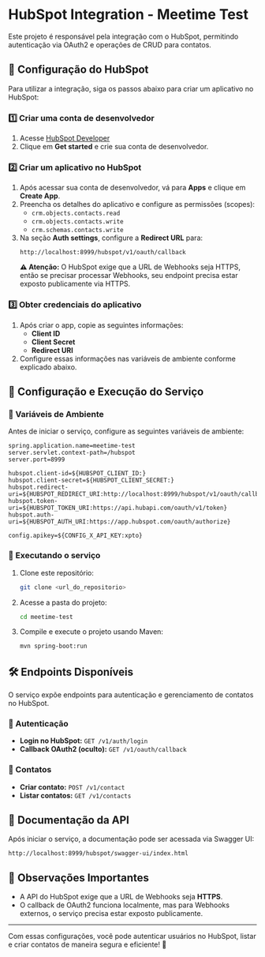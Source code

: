 # HubSpot Integration - Meetime Test

Este projeto é responsável pela integração com o HubSpot, permitindo autenticação via OAuth2 e operações de CRUD para contatos.

## 🔧 Configuração do HubSpot

Para utilizar a integração, siga os passos abaixo para criar um aplicativo no HubSpot:

### 1️⃣ Criar uma conta de desenvolvedor

1. Acesse [HubSpot Developer](https://developers.hubspot.com/)
2. Clique em **Get started** e crie sua conta de desenvolvedor.

### 2️⃣ Criar um aplicativo no HubSpot

1. Após acessar sua conta de desenvolvedor, vá para **Apps** e clique em **Create App**.
2. Preencha os detalhes do aplicativo e configure as permissões (scopes):
    - `crm.objects.contacts.read`
    - `crm.objects.contacts.write`
    - `crm.schemas.contacts.write`
3. Na seção **Auth settings**, configure a **Redirect URL** para:
   ```
   http://localhost:8999/hubspot/v1/oauth/callback
   ```
   **⚠ Atenção:** O HubSpot exige que a URL de Webhooks seja HTTPS, então se precisar processar Webhooks, seu endpoint precisa estar exposto publicamente via HTTPS.

### 3️⃣ Obter credenciais do aplicativo

1. Após criar o app, copie as seguintes informações:
    - **Client ID**
    - **Client Secret**
    - **Redirect URI**
2. Configure essas informações nas variáveis de ambiente conforme explicado abaixo.

## 🚀 Configuração e Execução do Serviço

### 📌 Variáveis de Ambiente

Antes de iniciar o serviço, configure as seguintes variáveis de ambiente:

```properties
spring.application.name=meetime-test
server.servlet.context-path=/hubspot
server.port=8999

hubspot.client-id=${HUBSPOT_CLIENT_ID:}
hubspot.client-secret=${HUBSPOT_CLIENT_SECRET:}
hubspot.redirect-uri=${HUBSPOT_REDIRECT_URI:http://localhost:8999/hubspot/v1/oauth/callback}
hubspot.token-uri=${HUBSPOT_TOKEN_URI:https://api.hubapi.com/oauth/v1/token}
hubspot.auth-uri=${HUBSPOT_AUTH_URI:https://app.hubspot.com/oauth/authorize}

config.apikey=${CONFIG_X_API_KEY:xpto}
```

### 📌 Executando o serviço

1. Clone este repositório:
   ```sh
   git clone <url_do_repositorio>
   ```
2. Acesse a pasta do projeto:
   ```sh
   cd meetime-test
   ```
3. Compile e execute o projeto usando Maven:
   ```sh
   mvn spring-boot:run
   ```

## 🛠 Endpoints Disponíveis

O serviço expõe endpoints para autenticação e gerenciamento de contatos no HubSpot.

### 🔑 Autenticação

- **Login no HubSpot:** `GET /v1/auth/login`
- **Callback OAuth2 (oculto):** `GET /v1/oauth/callback`

### 👥 Contatos

- **Criar contato:** `POST /v1/contact`
- **Listar contatos:** `GET /v1/contacts`

## 📖 Documentação da API

Após iniciar o serviço, a documentação pode ser acessada via Swagger UI:

```
http://localhost:8999/hubspot/swagger-ui/index.html
```

## 📌 Observações Importantes

- A API do HubSpot exige que a URL de Webhooks seja **HTTPS**.
- O callback de OAuth2 funciona localmente, mas para Webhooks externos, o serviço precisa estar exposto publicamente.

---

Com essas configurações, você pode autenticar usuários no HubSpot, listar e criar contatos de maneira segura e eficiente! 🚀

